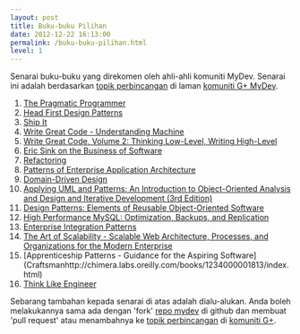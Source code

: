 ```yaml
---
layout: post
title: Buku-buku Pilihan
date: 2012-12-22 16:13:00
permalink: /buku-buku-pilihan.html
level: 1
---
```


Senarai buku-buku yang direkomen oleh ahli-ahli komuniti MyDev. Senarai ini adalah berdasarkan [topik perbincangan][1] di laman [komuniti G+ MyDev][2].

<!--more-->

1. [The Pragmatic Programmer](http://www.amazon.com/Pragmatic-Programmer-Journeyman-Master/dp/020161622X)
1. [Head First Design Patterns](http://shop.oreilly.com/product/9780596007126.do)
1. [Ship It](http://pragprog.com/book/prj/ship-it)
1. [Write Great Code - Understanding Machine](http://www.amazon.com/Write-Great-Code-Understanding-Machine/dp/1593270038/ref=pd_sim_b_1)
1. [Write Great Code, Volume 2: Thinking Low-Level, Writing High-Level](http://www.amazon.com/Write-Great-Code-Volume-High-Level/dp/1593270658/ref=pd_sim_b_1)
1. [Eric Sink on the Business of Software](http://www.amazon.com/Eric-Business-Software-Experts-Voice/dp/1590596234)
1. [Refactoring](http://www.amazon.com/Refactoring-Improving-Design-Existing-Code/dp/0201485672)
1. [Patterns of Enterprise Application Architecture](http://www.amazon.com/Patterns-Enterprise-Application-Architecture-Martin/dp/0321127420)
1. [Domain-Driven Design](http://www.amazon.com/Domain-Driven-Design-Tackling-Complexity-Software/dp/0321125215/)
1. [Applying UML and Patterns: An Introduction to Object-Oriented Analysis and Design and Iterative Development (3rd Edition)](http://www.amazon.com/Applying-UML-Patterns-Introduction-Object-Oriented/dp/0131489062)
1. [Design Patterns: Elements of Reusable Object-Oriented Software](http://www.amazon.com/Design-Patterns-Object-Oriented-Professional-Computing/dp/0201634988)
1. [High Performance MySQL: Optimization, Backups, and Replication](http://www.amazon.com/High-Performance-MySQL-Optimization-Replication/dp/1449314287)
1. [Enterprise Integration Patterns](http://www.amazon.com/o/asin/0321200683/ref=nosim/enterpriseint-20)
1. [The Art of Scalability - Scalable Web Architecture, Processes, and
Organizations for the Modern Enterprise](http://theartofscalability.com/)
1. [Apprenticeship Patterns - Guidance for the Aspiring Software] (Craftsmanhttp://chimera.labs.oreilly.com/books/1234000001813/index.html)
2. [Think Like Engineer](http://www.amazon.com/Think-Like-Engineer-systematic-challenges/dp/1500972282)

Sebarang tambahan kepada senarai di atas adalah dialu-alukan. Anda boleh melakukannya sama ada dengan 'fork' [repo mydev][3] di github dan membuat 'pull request' atau menambahnya ke [topik perbincangan][1] di [komuniti G+][2].

[1]:https://plus.google.com/u/0/105721265741813048018/posts/chsdf4ekQ8S
[2]:https://plus.google.com/u/0/communities/104883828501447858589
[3]:https://github.com/mydevcommunity/mydev
